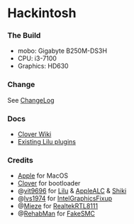 Hackintosh
==========

### The Build

- mobo: Gigabyte B250M-DS3H 
- CPU: i3-7100
- Graphics: HD630

### Change

See [ChangeLog](https://github.com/liulanjie/Hackintosh/blob/master/ChangeLog.md)

### Docs

- [Clover Wiki](https://clover-wiki.zetam.org/Home)
- [Existing Lilu plugins](https://github.com/vit9696/Lilu/blob/master/KnownPlugins.md)

### Credits

- [Apple](https://www.apple.com) for MacOS
- [Clover](https://sourceforge.net/projects/cloverefiboot/) for bootloader
- @[vit9696](https://github.com/vit9696) for [Lilu](https://github.com/vit9696/Lilu) & [AppleALC](https://github.com/vit9696/AppleALC) & [Shiki](https://github.com/vit9696/Shiki)
- @[lvs1974](https://github.com/lvs1974) for [IntelGraphicsFixup](https://github.com/lvs1974/IntelGraphicsFixup)
- @[Mieze](https://github.com/Mieze) for [RealtekRTL8111](https://github.com/Mieze/RTL8111_driver_for_OS_X)
- @[RehabMan](https://bitbucket.org/RehabMan) for [FakeSMC](https://bitbucket.org/RehabMan/os-x-fakesmc-kozlek)
